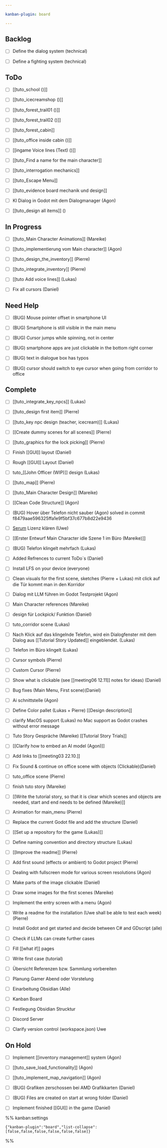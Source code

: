 ```yaml
---

kanban-plugin: board

---
```


## Backlog

- [ ] Define the dialog system (technical)
- [ ] Define a fighting system (technical)


## ToDo

- [ ] [[tuto_school ()]]
- [ ] [[tuto_icecreamshop ()]]
- [ ] [[tuto_forest_trail01 ()]]
- [ ] [[tuto_forest_trail02 ()]]
- [ ] [[tuto_forest_cabin]]
- [ ] [[tuto_office inside cabin ()]]
- [ ] [[ingame Voice lines (Text) ()]]
- [ ] [[tuto_Find a name for the main character]]
- [ ] [[tuto_interrogation mechanics]]
- [ ] [[tuto_Escape Menu]]
- [ ] [[tuto_evidence board mechanik und design]]
- [ ] KI Dialog in Godot mit dem Dialogmanager (Agon)
- [ ] [[tuto_design all items]] ()


## In Progress

- [ ] [[tuto_Main Character Animations]] (Mareike)
- [ ] [[tuto_implementierung vom Main character]] (Agon)
- [ ] [[tuto_design_the_inventory]] (Pierre)
- [ ] [[tuto_integrate_inventory]] (Pierre)
- [ ] [[tuto Add voice lines]] (Lukas)
- [ ] Fix all cursors (Daniel)


## Need Help

- [ ] (BUG) Mouse pointer offset in smartphone UI
- [ ] (BUG) Smartphone is still visible in the main menu
- [ ] (BUG) Cursor jumps while spinning, not in center
- [ ] (BUG) smartphone apps are just clickable in the bottom right corner
- [ ] (BUG) text in dialogue box has typos
- [ ] (BUG) cursor should switch to eye cursor when going from corridor to office


## Complete

- [ ] [[tuto_integrate_key_npcs]] (Lukas)
- [ ] [[tuto_design first item]] (Pierre)
- [ ] [[tuto_key npc design (teacher, icecream)]] (Lukas)
- [ ] [[Create dummy scenes for all scenes]] (Pierre)
- [ ] [[tuto_graphics for the lock picking]] (Pierre)
- [ ] Finish [[GUI]] layout (Daniel)
- [ ] Rough [[GUI]] Layout (Daniel)
- [ ] tuto_[[John Officer (WIP)]] design (Lukas)
- [ ] [[tuto_map]] (Pierre)
- [ ] [[tuto_Main Character Design]] (Mareike)
- [ ] [[Clean Code Structure]] (Agon)
- [ ] (BUG) Hover über Telefon nicht sauber (Agon)
	solved in commit f8479aae596325ffa1e9f5bf37c677b8d22e9436
- [ ] [Serum](https://xferrecords.com/products/serum/) Lizenz klären (Uwe)
- [ ] [[Erster Entwurf Main Character idle Szene 1 im Büro (Mareike)]]
- [ ] (BUG) Telefon klingelt mehrfach (Lukas)
- [ ] Added Refrences to current ToDo´s (Daniel)
- [ ] Install LFS on your device (everyone)
- [ ] Clean visuals for the first scene, sketches (Pierre + Lukas)
	mit click auf die Tür kommt man in den Korridor
- [ ] Dialog mit LLM führen im Godot Testprojekt (Agon)
- [ ] Main Character references (Mareike)
- [ ] design für Lockpick/ Funktion (Daniel)
- [ ] tuto_corridor scene (Lukas)
- [ ] Nach Klick auf das klingelnde Telefon, wird ein Dialogfenster mit dem Dialog aus [[Tutorial Story Updated]] eingeblendet. (Lukas)
- [ ] Telefon im Büro klingelt (Lukas)
- [ ] Cursor symbols (Pierre)
- [ ] Custom Cursor (Pierre)
- [ ] Show what is clickable (see [[meeting06 12.11]] notes for ideas) (Daniel)
- [ ] Bug fixes (Main Menu, First scene)(Daniel)
- [ ] Ai schnittstelle (Agon)
- [ ] Define Color pallet (Lukas + Pierre)
	[[Design description]]
- [ ] clarify MacOS support (Lukas)
	no Mac support as Godot crashes without error message
- [ ] Tuto Story Gespräche (Mareike)
	[[Tutorial Story Trials]]
- [ ] [[Clarify how to embed an AI model (Agon)]]
- [ ] Add links to [[meeting03 22.10.]]
- [ ] Fix Sound & continue on office scene with objects (Clickable)(Daniel)
- [ ] tuto_office scene (Pierre)
- [ ] finish tuto story (Mareike)
- [ ] [[Write the tutorial story, so that it is clear which scenes and objects are needed, start and end needs to be defined (Mareike)]]
- [ ] Animation for main_menu (Pierre)
- [ ] Replace the current Godot file and add the structure (Daniel)
- [ ] [[Set up a repository for the game (Lukas)]]
- [ ] Define naming convention and directory structure (Lukas)
- [ ] [[Improve the readme]]
	(Pierre)
- [ ] Add first sound (effects or ambient) to Godot project (Pierre)
- [ ] Dealing with fullscreen mode for various screen resolutions (Agon)
- [ ] Make parts of the image clickable (Daniel)
- [ ] Draw some images for the first scenes (Mareike)
- [ ] Implement the entry screen with a menu (Agon)
- [ ] Write a readme for the installation (Uwe shall be able to test each week)
	(Pierre)
- [ ] Install Godot and get started and decide between C# and GDscript (alle)
- [ ] Check if LLMs can create further cases
- [ ] Fill [[what if]] pages
- [ ] Write first case (tutorial)
- [ ] Übersicht Referenzen bzw. Sammlung vorbereiten
- [ ] Planung Gamer Abend oder Vorstelung
- [ ] Einarbeitung Obsidian (Alle)
- [ ] Kanban Board
- [ ] Festlegung Obsidian Strucktur
- [ ] Discord Server
- [ ] Clarify version control (workspace.json) Uwe


## On Hold

- [ ] Implement [[inventory management]] system (Agon)
- [ ] [[tuto_save_load_functionality]] (Agon)
- [ ] [[tuto_implement_map_navigation]] (Agon)
- [ ] (BUG) Grafiken zerschossen bei AMD Grafikkarten (Daniel)
- [ ] (BUG) Files are created on start at wrong folder (Daniel)
- [ ] Implement finished [[GUI]] in the game (Daniel)




%% kanban:settings
```
{"kanban-plugin":"board","list-collapse":[false,false,false,false,false,false]}
```
%%